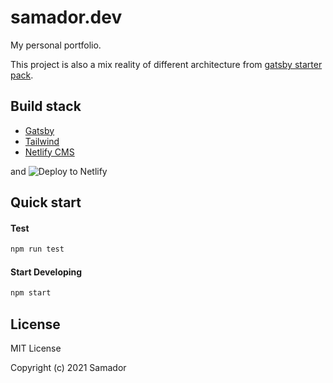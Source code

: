 # samador.dev

My personal portfolio.

This project is also a mix reality of different architecture from [gatsby starter pack](https://www.gatsbyjs.com/starters/).

## Build stack

- [Gatsby](https://www.gatsbyjs.org/)
- [Tailwind](https://tailwindcss.com/)
- [Netlify CMS](https://www.netlifycms.org/)

and <img src="https://www.netlify.com/img/deploy/button.svg" alt="Deploy to Netlify">

## Quick start

#### Test

```sh
npm run test
```

#### Start Developing

```sh
npm start
```

## License

MIT License

Copyright (c) 2021 Samador
